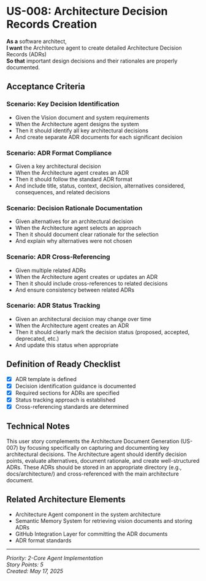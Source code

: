 # US-008: Architecture Decision Records Creation

**As a** software architect,  
**I want** the Architecture agent to create detailed Architecture Decision Records (ADRs)  
**So that** important design decisions and their rationales are properly documented.

## Acceptance Criteria

### Scenario: Key Decision Identification
- Given the Vision document and system requirements
- When the Architecture agent designs the system
- Then it should identify all key architectural decisions
- And create separate ADR documents for each significant decision

### Scenario: ADR Format Compliance
- Given a key architectural decision
- When the Architecture agent creates an ADR
- Then it should follow the standard ADR format
- And include title, status, context, decision, alternatives considered, consequences, and related decisions

### Scenario: Decision Rationale Documentation
- Given alternatives for an architectural decision
- When the Architecture agent selects an approach
- Then it should document clear rationale for the selection
- And explain why alternatives were not chosen

### Scenario: ADR Cross-Referencing
- Given multiple related ADRs
- When the Architecture agent creates or updates an ADR
- Then it should include cross-references to related decisions
- And ensure consistency between related ADRs

### Scenario: ADR Status Tracking
- Given an architectural decision may change over time
- When the Architecture agent creates an ADR
- Then it should clearly mark the decision status (proposed, accepted, deprecated, etc.)
- And update this status when appropriate

## Definition of Ready Checklist

- [x] ADR template is defined
- [x] Decision identification guidance is documented
- [x] Required sections for ADRs are specified
- [x] Status tracking approach is established
- [x] Cross-referencing standards are determined

## Technical Notes

This user story complements the Architecture Document Generation (US-007) by focusing specifically on capturing and documenting key architectural decisions. The Architecture agent should identify decision points, evaluate alternatives, document rationale, and create well-structured ADRs. These ADRs should be stored in an appropriate directory (e.g., docs/architecture/) and cross-referenced with the main architecture document.

## Related Architecture Elements

- Architecture Agent component in the system architecture
- Semantic Memory System for retrieving vision documents and storing ADRs
- GitHub Integration Layer for committing the ADR documents
- ADR format standards

---

*Priority: 2-Core Agent Implementation*  
*Story Points: 5*  
*Created: May 17, 2025*